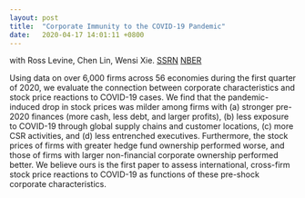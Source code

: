 ```yaml
---
layout: post
title:  "Corporate Immunity to the COVID-19 Pandemic"
date:   2020-04-17 14:01:11 +0800
---
```

with Ross Levine, Chen Lin, Wensi Xie. <a class='icon-ext-link' href='https://papers.ssrn.com/sol3/papers.cfm?abstract_id=3578585' target="_blank">SSRN</a> <a class='icon-ext-link' href='https://www.nber.org/papers/w27055' target="_blank">NBER</a>

Using data on over 6,000 firms across 56 economies during the first quarter of 2020, we evaluate the connection between corporate characteristics and stock price reactions to COVID-19 cases. We find that the pandemic-induced drop in stock prices was milder among firms with (a) stronger pre-2020 finances (more cash, less debt, and larger profits), (b) less exposure to COVID-19 through global supply chains and customer locations, (c) more CSR activities, and (d) less entrenched executives. Furthermore, the stock prices of firms with greater hedge fund ownership performed worse, and those of firms with larger non-financial corporate ownership performed better. We believe ours is the first paper to assess international, cross-firm stock price reactions to COVID-19 as functions of these pre-shock corporate characteristics.

